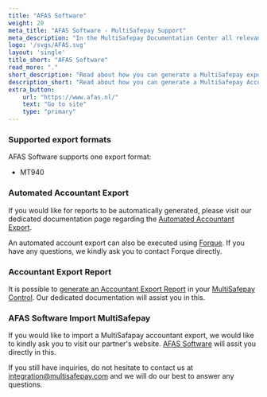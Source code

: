 ```yaml
---
title: "AFAS Software"
weight: 20
meta_title: "AFAS Software - MultiSafepay Support"
meta_description: "In the MultiSafepay Documentation Center all relevant information regarding our Plugins and API. As well as Support pages for Payment Method, Tools and General Questions. You can also find the contact details of our Support Team and Integration Team."
logo: '/svgs/AFAS.svg'
layout: 'single'
title_short: "AFAS Software"
read_more: "."
short_description: "Read about how you can generate a MultiSafepay export and import to your AFAS platform"
description_short: "Read about how you can generate a MultiSafepay Accountant Export for your AFAS Software platform."
extra_button:
    url: "https://www.afas.nl/" 
    text: "Go to site" 
    type: "primary"
---
```


### Supported export formats

AFAS Software supports one export format:

* MT940

### Automated Accountant Export

If you would like for reports to be automatically generated, please visit our dedicated documentation page regarding the [Automated Accountant Export](https://docs.multisafepay.com/tools/reports/automatic-reports/).

An automated account export can also be executed using [Forque](https://www.forque.nl/). If you have any questions, we kindly ask you to contact Forque directly.

### Accountant Export Report

It is possible to [generate an Accountant Export Report](https://docs.multisafepay.com/tools/reports/how-to-generate-a-mt940-export/) in your [MultiSafepay Control](https://merchant.multisafepay.com/). Our dedicated documentation will assist you in this.


### AFAS Software Import MultiSafepay

If you would like to import a MultiSafapay accountant export, we would like to kindly ask you to visit our partner's website. [AFAS Software](https://www.afas.nl/contact) will assit you directly in this.

If you still have inquiries, do not hesitate to contact us at <integration@multisafepay.com> and we will do our best to answer any questions.